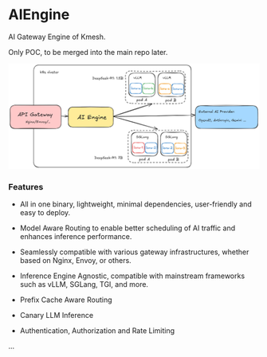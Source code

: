 # AIEngine
AI Gateway Engine of Kmesh.

Only POC, to be merged into the main repo later.

![arch](./pic/arch.png)

### Features

- All in one binary, lightweight, minimal dependencies, user-friendly and easy to deploy.

- Model Aware Routing to enable better scheduling of AI traffic and enhances inference performance.

- Seamlessly compatible with various gateway infrastructures, whether based on Nginx, Envoy, or others.

- Inference Engine Agnostic, compatible with mainstream frameworks such as vLLM, SGLang, TGI, and more.

- Prefix Cache Aware Routing

- Canary LLM Inference

- Authentication, Authorization and Rate Limiting

...
